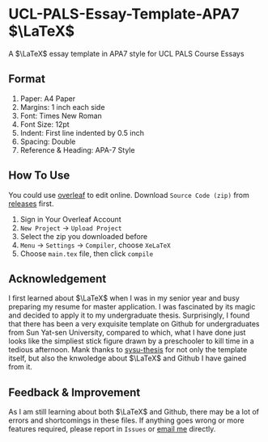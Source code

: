 # UCL-PALS-Essay-Template-APA7 $\LaTeX$

A $\LaTeX$ essay template in APA7 style for UCL PALS Course Essays

## Format

1. Paper: A4 Paper
2. Margins: 1 inch each side
3. Font: Times New Roman
4. Font Size: 12pt
5. Indent: First line indented by 0.5 inch
6. Spacing: Double
7. Reference & Heading: APA-7 Style

## How To Use

You could use [overleaf](https://www.overleaf.com/) to edit online. Download `Source Code (zip)` from [releases](https://github.com/Rui-Alexander-Sun/UCL-PALS-Essay-Template-APA7/releases) first.

1. Sign in Your Overleaf Account
2. `New Project` → `Upload Project`
3. Select the zip you downloaded before
4. `Menu` → `Settings` → `Compiler`, choose `XeLaTeX`
5. Choose `main.tex` file, then click `compile`

## Acknowledgement

I first learned about $\LaTeX$ when I was in my senior year and busy preparing my resume for master application. I was fascinated by its magic and decided to apply it to my undergraduate thesis. Surprisingly, I found that there has been a very exquisite template on Github for undergraduates from Sun Yat-sen University, compared to which, what I have done just looks like the simpliest stick figure drawn by a preschooler to kill time in a tedious afternoon. Mank thanks to [sysu-thesis](https://github.com/SYSU-SCC/sysu-thesis) for not only the template itself, but also the knwoledge about $\LaTeX$ and Github I have gained from it.

## Feedback & Improvement

As I am still learning about both $\LaTeX$ and Github, there may be a lot of errors and shortcomings in these files. If anything goes wrong or more features required, please report in `Issues` or [email me](mailto:r.sun.22@ucl.ac.uk) directly.
